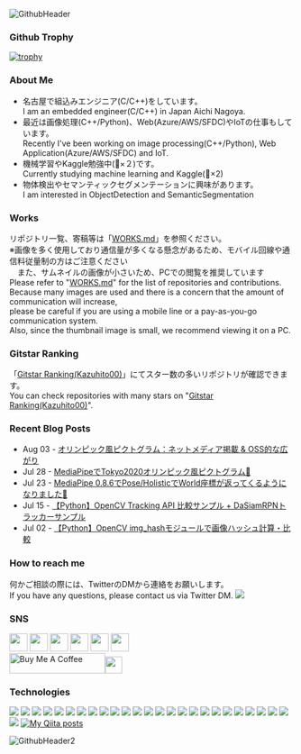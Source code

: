 ![GithubHeader](https://user-images.githubusercontent.com/37477845/92315782-e1255d80-f025-11ea-80e0-e62fc08c7a1e.gif)

### Github Trophy
[![trophy](https://github-profile-trophy.vercel.app/?username=Kazuhito00&rank=SSS,SS,S,AAA,AA,A,B,C,SECRET&title=MultiLanguage,Commit,Stars,Repositories,Followers,Issues&margin-w=3)](https://github.com/ryo-ma/github-profile-trophy)

### About Me
- 名古屋で組込みエンジニア(C/C++)をしています。<br>I am an embedded engineer(C/C++) in Japan Aichi Nagoya.
- 最近は画像処理(C++/Python)、Web(Azure/AWS/SFDC)やIoTの仕事もしています。<br>Recently I've been working on image processing(C++/Python), Web Application(Azure/AWS/SFDC) and IoT.
- 機械学習やKaggle勉強中(🥉×２)です。<br>Currently studying machine learning and Kaggle(🥉×2)
- 物体検出やセマンティックセグメンテーションに興味があります。<br>I am interested in ObjectDetection and SemanticSegmentation

### Works
リポジトリ一覧、寄稿等は「[WORKS.md](https://github.com/Kazuhito00/Kazuhito00/blob/master/WORKS.md)」を参照ください。<br>
※画像を多く使用しており通信量が多くなる懸念があるため、モバイル回線や通信料従量制の方はご注意ください<br>　また、サムネイルの画像が小さいため、PCでの閲覧を推奨しています<br>
Please refer to "[WORKS.md](https://github.com/Kazuhito00/Kazuhito00/blob/master/WORKS.md)" for the list of repositories and contributions.<br>
Because many images are used and there is a concern that the amount of communication will increase, <br>
please be careful if you are using a mobile line or a pay-as-you-go communication system. <br>
Also, since the thumbnail image is small, we recommend viewing it on a PC.

### Gitstar Ranking
「[Gitstar Ranking(Kazuhito00)](https://gitstar-ranking.com/Kazuhito00)」にてスター数の多いリポジトリが確認できます。<br>
You can check repositories with many stars on "[Gitstar Ranking(Kazuhito00)](https://gitstar-ranking.com/Kazuhito00)".

### Recent Blog Posts
<!-- feed start -->
- Aug 03 - [オリンピック風ピクトグラム：ネットメディア掲載 & OSS的な広がり](https://kazuhito00.hatenablog.com/entry/2021/08/03/234320)
- Jul 28 - [MediaPipeでTokyo2020オリンピック風ピクトグラム🏃](https://kazuhito00.hatenablog.com/entry/2021/07/29/000135)
- Jul 23 - [MediaPipe 0.8.6でPose/HolisticでWorld座標が返ってくるようになりました🦔](https://kazuhito00.hatenablog.com/entry/2021/07/23/160911)
- Jul 15 - [【Python】OpenCV Tracking API 比較サンプル + DaSiamRPNトラッカーサンプル](https://kazuhito00.hatenablog.com/entry/2021/07/16/021257)
- Jul 02 - [【Python】OpenCV img_hashモジュールで画像ハッシュ計算・比較](https://kazuhito00.hatenablog.com/entry/2021/07/03/085830)
<!-- feed end -->

### How to reach me
何かご相談の際には、TwitterのDMから連絡をお願いします。<br>If you have any questions, please contact us via Twitter DM.
[<img src="https://img.shields.io/badge/-ffffff.svg?logo=twitter&style=flat">](https://twitter.com/KzhtTkhs)

### SNS
[<img src="https://user-images.githubusercontent.com/37477845/94174253-05ab8180-fed0-11ea-8cf6-312bdb610b74.png" width="32px">](https://twitter.com/KzhtTkhs) [<img src="https://user-images.githubusercontent.com/37477845/94174258-06dcae80-fed0-11ea-9d11-b6ef832e54a4.png" width="32px">](https://kazuhito00.hatenablog.com/) [<img src="https://user-images.githubusercontent.com/37477845/94174261-06dcae80-fed0-11ea-99d4-cc66d7a91c31.png" width="32px">](https://qiita.com/Kazuhito) [<img src="https://user-images.githubusercontent.com/37477845/94174263-07754500-fed0-11ea-8ef3-004bee2cbcc5.jpg" width="32px">](https://zenn.dev/kazuhito)  [<img src="https://user-images.githubusercontent.com/37477845/94176882-b0716f00-fed3-11ea-8254-dbff72e992e2.png" width="32px">](https://speakerdeck.com/kazuhitotakahashi) [<img src="https://user-images.githubusercontent.com/37477845/102078263-fb08e480-3e4d-11eb-907f-8bdd10d77da4.png" width="32px">](https://www.kaggle.com/kazuhito00)<!--<a href="https://www.buymeacoffee.com/Kazuhito00" target="_blank"><img src="https://cdn.buymeacoffee.com/buttons/default-white.png" alt="Buy Me A Coffee" height="41" width="174" ></a>--><a href="https://www.buymeacoffee.com/Kazuhito00" target="_blank"><br><img src="https://cdn.buymeacoffee.com/buttons/default-white.png" alt="Buy Me A Coffee" height="36" width="170" >[<img src="https://user-images.githubusercontent.com/37477845/120681754-aa0dab00-c4d6-11eb-8b1d-7902d5d8fc5a.png" height="30px">](https://ofuse.me/o?uid=38065)

### Technologies 
<img src="https://img.shields.io/badge/C Lang-222222.svg?logo=c&style=flat"> <img src="https://img.shields.io/badge/C++-00599C.svg?logo=c%2B%2B&style=flat"> <img src="https://img.shields.io/badge/C%23-239120.svg?logo=C%20Sharp&style=flat"> <img src="https://img.shields.io/badge/Python-f9d64e.svg?logo=python&style=flat"> <img src="https://img.shields.io/badge/Julia-a577bd.svg?logo=julia&style=flat"> <img src="https://img.shields.io/badge/MATLAB-0076A8.svg?logo=mathworks&style=flat"> <img src="https://img.shields.io/badge/HTML5-222222.svg?logo=html5&style=flat">
 <img src="https://img.shields.io/badge/CSS3-1572B6.svg?logo=css3&style=flat"> <img src="https://img.shields.io/badge/javascript-3577c4.svg?logo=javascript&style=flat"> <img src="https://img.shields.io/badge/TesorFlow-aa4c00.svg?logo=tensorflow&style=flat"> <img src="https://img.shields.io/badge/PyTorch-aa381e.svg?logo=pytorch&style=flat"> <img src="https://img.shields.io/badge/OpenCV-FF0000.svg?logo=opencv&style=flat"> <img src="https://img.shields.io/badge/Qt-AAAAAA.svg?logo=qt&style=flat"> <img src="https://img.shields.io/badge/Raspberry%20Pi-C51A4A.svg?logo=Raspberry%20Pi&style=flat"> <img src="https://img.shields.io/badge/Arduino-AAAAAA.svg?logo=Arduino&style=flat"> <img src="https://img.shields.io/badge/PowerPoint-B7472A.svg?logo=Microsoft%20PowerPoint&style=flat"> <img src="https://img.shields.io/badge/Prezi-AAAAAA.svg?logo=prezi&style=flat"> <img src="https://img.shields.io/badge/Unity-000000.svg?logo=unity&style=flat"> <img src="https://img.shields.io/badge/Android-AAAAAA.svg?logo=android&style=flat"> <img src="https://img.shields.io/badge/Amazon%20AWS-232F3E.svg?logo=Amazon%20AWS&style=flat"> <img src="https://img.shields.io/badge/Microsoft%20Azure-00a5ff.svg?logo=Microsoft%20Azure&style=flat"> <img src="https://img.shields.io/badge/-Google%20Cloud-AAAAAA.svg?logo=google-cloud&style=flat"> <img src="https://img.shields.io/badge/IBM%20Cloud-000000.svg?logo=IBM%20Cloud&style=flat"> <img src="https://img.shields.io/badge/Salesforce-00bafc.svg?logo=Salesforce&style=flat"> <img src="https://img.shields.io/badge/Kaggle-21eaff.svg?logo=kaggle&style=flat"> <img src="https://img.shields.io/badge/-Docker-AAAAAA.svg?logo=docker&style=flat"> [![My Qiita posts](https://qiita-badge.apiapi.app/s/Kazuhito/posts.svg)](http://qiita.com/Kazuhito)
 
![GithubHeader2](https://user-images.githubusercontent.com/37477845/92398696-07e9ae00-f164-11ea-9f4f-42df807a6218.gif)
